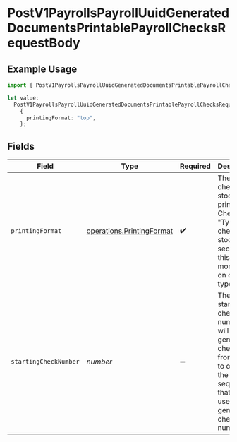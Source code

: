 # PostV1PayrollsPayrollUuidGeneratedDocumentsPrintablePayrollChecksRequestBody

## Example Usage

```typescript
import { PostV1PayrollsPayrollUuidGeneratedDocumentsPrintablePayrollChecksRequestBody } from "gusto-embedded/models/operations";

let value:
  PostV1PayrollsPayrollUuidGeneratedDocumentsPrintablePayrollChecksRequestBody =
    {
      printingFormat: "top",
    };
```

## Fields

| Field                                                                                                                                                                                                 | Type                                                                                                                                                                                                  | Required                                                                                                                                                                                              | Description                                                                                                                                                                                           |
| ----------------------------------------------------------------------------------------------------------------------------------------------------------------------------------------------------- | ----------------------------------------------------------------------------------------------------------------------------------------------------------------------------------------------------- | ----------------------------------------------------------------------------------------------------------------------------------------------------------------------------------------------------- | ----------------------------------------------------------------------------------------------------------------------------------------------------------------------------------------------------- |
| `printingFormat`                                                                                                                                                                                      | [operations.PrintingFormat](../../models/operations/printingformat.md)                                                                                                                                | :heavy_check_mark:                                                                                                                                                                                    | The type of check stock being printed. Check the "Types of check stock" section in this [link](https://support.gusto.com/article/999877761000000/Pay-your-team-by-check) for more info on check types |
| `startingCheckNumber`                                                                                                                                                                                 | *number*                                                                                                                                                                                              | :heavy_minus_sign:                                                                                                                                                                                    | The starting check number we will start generating checks from. Use to override the sequence that will be used to generate check numbers.                                                             |